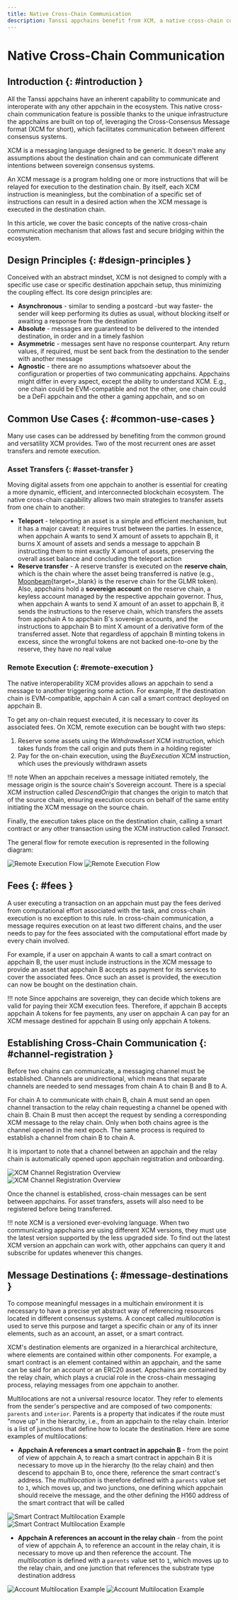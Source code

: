 ```yaml
---
title: Native Cross-Chain Communication
description: Tanssi appchains benefit from XCM, a native cross-chain communication language, which allows fast and secure bridging guaranteed by Polkadot's relay chain.
---
```


# Native Cross-Chain Communication

## Introduction {: #introduction }

All the Tanssi appchains have an inherent capability to communicate and interoperate with any other appchain in the ecosystem. This native cross-chain communication feature is possible thanks to the unique infrastructure the appchains are built on top of, leveraging the Cross-Consensus Message format (XCM for short), which facilitates communication between different consensus systems.

XCM is a messaging language designed to be generic. It doesn't make any assumptions about the destination chain and can communicate different intentions between sovereign consensus systems.

An XCM message is a program holding one or more instructions that will be relayed for execution to the destination chain. By itself, each XCM instruction is meaningless, but the combination of a specific set of instructions can result in a desired action when the XCM message is executed in the destination chain.

In this article, we cover the basic concepts of the native cross-chain communication mechanism that allows fast and secure bridging within the ecosystem.

## Design Principles {: #design-principles }

Conceived with an abstract mindset, XCM is not designed to comply with a specific use case or specific destination appchain setup, thus minimizing the coupling effect. Its core design principles are:

- **Asynchronous** - similar to sending a postcard -but way faster- the sender will keep performing its duties as usual, without blocking itself or awaiting a response from the destination
- **Absolute** -  messages are guaranteed to be delivered to the intended destination, in order and in a timely fashion
- **Asymmetric** -  messages sent have no response counterpart. Any return values, if required, must be sent back from the destination to the sender with another message
- **Agnostic** -  there are no assumptions whatsoever about the configuration or properties of two communicating appchains. Appchains might differ in every aspect, except the ability to understand XCM. E.g., one chain could be EVM-compatible and not the other, one chain could be a DeFi appchain and the other a gaming appchain, and so on

## Common Use Cases {: #common-use-cases }

Many use cases can be addressed by benefiting from the common ground and versatility XCM provides. Two of the most recurrent ones are asset transfers and remote execution.

### Asset Transfers {: #asset-transfer }

Moving digital assets from one appchain to another is essential for creating a more dynamic, efficient, and interconnected blockchain ecosystem. The native cross-chain capability allows two main strategies to transfer assets from one chain to another:

- **Teleport** - teleporting an asset is a simple and efficient mechanism, but it has a major caveat: it requires trust between the parties. In essence, when appchain A wants to send X amount of assets to appchain B, it burns X amount of assets and sends a message to appchain B instructing them to mint exactly X amount of assets, preserving the overall asset balance and concluding the teleport action
- **Reserve transfer** - A reserve transfer is executed on the **reserve chain**, which is the chain where the asset being transferred is native (e.g., [Moonbeam](https://moonbeam.network/){target=\_blank} is the reserve chain for the GLMR token). Also, appchains hold a **sovereign account** on the reserve chain, a keyless account managed by the respective appchain governor. Thus, when appchain A wants to send X amount of an asset to appchain B, it sends the instructions to the reserve chain, which transfers the assets from appchain A to appchain B's sovereign accounts, and the instructions to appchain B to mint X amount of a derivative form of the transferred asset. Note that regardless of appchain B minting tokens in excess, since the wrongful tokens are not backed one-to-one by the reserve, they have no real value

### Remote Execution {: #remote-execution }

The native interoperability XCM provides allows an appchain to send a message to another triggering some action. For example, If the destination chain is EVM-compatible, appchain A can call a smart contract deployed on appchain B.

To get any on-chain request executed, it is necessary to cover its associated fees. On XCM, remote execution can be bought with two steps:

1. Reserve some assets using the *WithdrawAsset* XCM instruction, which takes funds from the call origin and puts them in a holding register
2. Pay for the on-chain execution, using the *BuyExecution* XCM instruction, which uses the previously withdrawn assets

!!! note
    When an appchain receives a message initiated remotely, the message origin is the source chain's Sovereign account. There is a special XCM instruction called *DescendOrigin* that changes the origin to match that of the source chain, ensuring execution occurs on behalf of the same entity initiating the XCM message on the source chain.

Finally, the execution takes place on the destination chain, calling a smart contract or any other transaction using the XCM instruction called *Transact*.

The general flow for remote execution is represented in the following diagram:

![Remote Execution Flow](/images/learn/framework/xcm/dark-xcm-1.webp#only-dark)
![Remote Execution Flow](/images/learn/framework/xcm/light-xcm-1.webp#only-dark#only-light)

## Fees {: #fees }

A user executing a transaction on an appchain must pay the fees derived from computational effort associated with the task, and cross-chain execution is no exception to this rule. In cross-chain communication, a message requires execution on at least two different chains, and the user needs to pay for the fees associated with the computational effort made by every chain involved.

For example, if a user on appchain A wants to call a smart contract on appchain B, the user must include instructions in the XCM message to provide an asset that appchain B accepts as payment for its services to cover the associated fees. Once such an asset is provided, the execution can now be bought on the destination chain.

!!! note
    Since appchains are sovereign, they can decide which tokens are valid for paying their XCM execution fees.
    Therefore, if appchain B accepts appchain A tokens for fee payments, any user on appchain A can pay for an XCM message destined for appchain B using only appchain A tokens.

## Establishing Cross-Chain Communication {: #channel-registration }

Before two chains can communicate, a messaging channel must be established. Channels are unidirectional, which means that separate channels are needed to send messages from chain A to chain B and B to A.

For chain A to communicate with chain B, chain A must send an open channel transaction to the relay chain requesting a channel be opened with chain B. Chain B must then accept the request by sending a corresponding XCM message to the relay chain. Only when both chains agree is the channel opened in the next epoch. The same process is required to establish a channel from chain B to chain A.

It is important to note that a channel between an appchain and the relay chain is automatically opened upon appchain registration and onboarding.

![XCM Channel Registration Overview](/images/learn/framework/xcm/dark-xcm-2.webp#only-dark)
![XCM Channel Registration Overview](/images/learn/framework/xcm/light-xcm-2.webp#only-dark#only-light)

Once the channel is established, cross-chain messages can be sent between appchains. For asset transfers, assets will also need to be registered before being transferred.

!!! note
    XCM is a versioned ever-evolving language. When two communicating appchains are using different XCM versions, they must use the latest version supported by the less upgraded side. To find out the latest XCM version an appchain can work with, other appchains can query it and subscribe for updates whenever this changes.

## Message Destinations {: #message-destinations }

To compose meaningful messages in a multichain environment it is necessary to have a precise yet abstract way of referencing resources located in different consensus systems. A concept called *multilocation* is used to serve this purpose and target a specific chain or any of its inner elements, such as an account, an asset, or a smart contract.

XCM's destination elements are organized in a hierarchical architecture, where elements are contained within other components. For example, a smart contract is an element contained within an appchain, and the same can be said for an account or an ERC20 asset. Appchains are contained by the relay chain, which plays a crucial role in the cross-chain messaging process, relaying messages from one appchain to another.

Multilocations are not a universal resource locator. They refer to elements from the sender's perspective and are composed of two components: `parents` and `interior`. Parents is a property that indicates if the route must "move up" in the hierarchy, i.e., from an appchain to the relay chain. Interior is a list of junctions that define how to locate the destination. Here are some examples of multilocations:

- **Appchain A references a smart contract in appchain B** - from the point of view of appchain A, to reach a smart contract in appchain B it is necessary to move up in the hierarchy (to the relay chain) and then descend to appchain B to, once there, reference the smart contract's address. The *multilocation* is therefore defined with a `parents` value set to `1`, which moves up, and two junctions, one defining which appchain should receive the message, and the other defining the H160 address of the smart contract that will be called

![Smart Contract Multilocation Example](/images/learn/framework/xcm/dark-xcm-3.webp#only-dark)
![Smart Contract Multilocation Example](/images/learn/framework/xcm/light-xcm-3.webp#only-light)

- **Appchain A references an account in the relay chain** - from the point of view of appchain A, to reference an account in the relay chain, it is necessary to move up and then reference the account. The *multilocation* is defined with a `parents` value set to `1`, which moves up to the relay chain, and one junction that references the substrate type destination address 

![Account Multilocation Example](/images/learn/framework/xcm/dark-xcm-4.webp#only-dark)
![Account Multilocation Example](/images/learn/framework/xcm/light-xcm-4.webp#only-light)